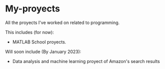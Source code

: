 # My-proyects
All the proyects I've worked on related to programming. 

This includes (for now): 
- MATLAB School proyects. 

Will soon include (By January 2023):
- Data analysis and machine learning proyect of Amazon's search results
